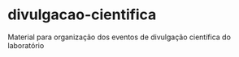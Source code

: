 # divulgacao-cientifica
Material para organização dos eventos de divulgação científica do laboratório

